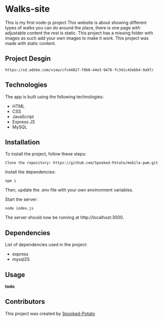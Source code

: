 # Walks-site

This is my first node-js project
This website is about showing different types of walks you can do around the place, there is one page with adjustable content the rest is static.
This project has a missing folder with images as such add your own images to make it work.
This project was made with static content.

## Project Desgin

    https://xd.adobe.com/view/cfc44827-f8b0-44e3-9476-fc341c43ebb4-9a97/

## Technologies

The app is built using the following technologies:

- HTML
- CSS
- JavaScript
- Express JS
- MySQL

## Installation

To install the project, follow these steps:

    Clone the repository: https://github.com/Spooked-Potato/mobile-pwm.git

Install the dependencies:

    npm i

Then, update the .env file with your own environment variables.

Start the server:

    node index.js

The server should now be running at http://localhost:3000.

## Dependencies

List of dependencies used in the project:

- express
- mysql2S

## Usage

**todo**

<!-- Instructions on how to use the project go here. Include examples of how to use the API, how to run tests, etc.
Contributing

Guidelines on how to contribute to the project go here.
License

The license for the project goes here. -->

## Contributors

This project was created by [Spooked-Potato](https://github.com/Spooked-Potato)
